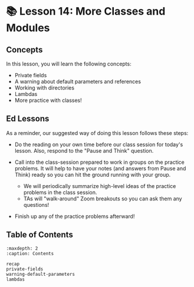 # 📚 Lesson 14: More Classes and Modules
##  Concepts  

In this lesson, you will learn the following concepts:  
-  Private fields  
-  A warning about default parameters and references  
-  Working with directories  
-  Lambdas  
-  More practice with classes!  

##  Ed Lessons  

As a reminder, our suggested way of doing this lesson follows these steps:  
-  Do the reading on your own time before our class session for today's lesson. Also, respond to the "Pause and Think" question.  
-  Call into the class-session prepared to work in groups on the practice problems. It will help to have your notes (and answers from Pause and Think) ready so you can hit the ground running with your group.  
    -  We will periodically summarize high-level ideas of the practice problems in the class session.  
    -  TAs will "walk-around" Zoom breakouts so you can ask them any questions!  

-  Finish up any of the practice problems afterward!  



## Table of Contents

```{toctree}
:maxdepth: 2
:caption: Contents

recap
private-fields
warning-default-parameters
lambdas
```